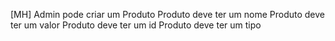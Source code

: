 [MH] Admin pode criar um Produto
Produto deve ter um nome
Produto deve ter um valor
Produto deve ter um id
Produto deve ter um tipo
